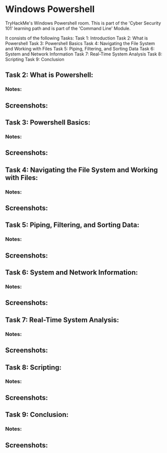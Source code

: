 
# Windows Powershell

TryHackMe's Windows Powershell room. This is part of the 'Cyber Security 101' learning path and is part of the 'Command Line' Module.

It consists of the following Tasks:
Task 1: Introduction
Task 2: What is Powershell
Task 3: Powershell Basics
Task 4: Navigating the File System and Working with Files
Task 5: Piping, Filtering, and Sorting Data
Task 6: System and Network Information
Task 7: Real-Time System Analysis
Task 8: Scripting
Task 9: Conclusion

## Task 2: What is Powershell:

### Notes:

## Screenshots:



## Task 3: Powershell Basics:

### Notes:

## Screenshots:


## Task 4: Navigating the File System and Working with Files:

### Notes:

## Screenshots:


## Task 5: Piping, Filtering, and Sorting Data:

### Notes:

## Screenshots:


## Task 6: System and Network Information:

### Notes:

## Screenshots:


## Task 7: Real-Time System Analysis:

### Notes:

## Screenshots:


## Task 8: Scripting:

### Notes:

## Screenshots:


## Task 9: Conclusion:

### Notes:

## Screenshots:





